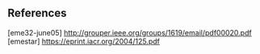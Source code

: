 References
----------

[1]: http://grouper.ieee.org/groups/1619/email-2/msg00005.html
[2]: http://www.google.com/patents/US20040131182
[eme32-june05] http://grouper.ieee.org/groups/1619/email/pdf00020.pdf
[emestar] https://eprint.iacr.org/2004/125.pdf
